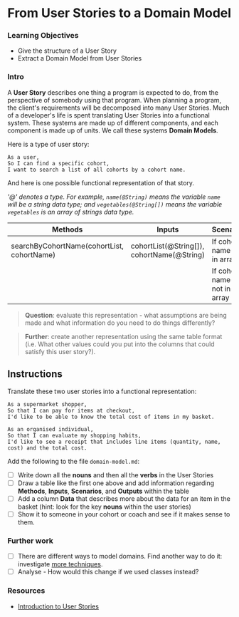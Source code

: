 # From User Stories to a Domain Model

### Learning Objectives
- Give the structure of a User Story
- Extract a Domain Model from User Stories

### Intro

A **User Story** describes one thing a program is expected to do, from the perspective of somebody using that program. When planning a program, the client's requirements will be decomposed into many User Stories. Much of a developer's life is spent translating User Stories into a functional system. These systems are made up of different components, and each component is made up of units. We call these systems **Domain Models**.

Here is a type of user story:

```
As a user,
So I can find a specific cohort,
I want to search a list of all cohorts by a cohort name.
```

And here is one possible functional representation of that story.

_'@' denotes a type. For example, `name(@String)` means the variable `name` will be a string data type; and `vegetables(@String[])` means the variable `vegetables` is an array of strings data type._

| Methods | Inputs | Scenario | Outputs
| ------ | ------ | ------ | -----
| searchByCohortName(cohortList, cohortName) | cohortList(@String[]), cohortName(@String) | If cohort name is in array | true
| | | If cohort name is not in array | false


> **Question**: evaluate this representation - what assumptions are being made and what information do you need to do things differently?

> **Further**: create another representation using the same table format (i.e. What other values could you put into the columns that could satisfy this user story?).


## Instructions
Translate these two user stories into a functional representation:

```
As a supermarket shopper,
So that I can pay for items at checkout,
I'd like to be able to know the total cost of items in my basket.

As an organised individual,
So that I can evaluate my shopping habits,
I'd like to see a receipt that includes line items (quantity, name, cost) and the total cost.
```

Add the following to the file `domain-model.md`:
- [ ] Write down all the **nouns** and then all the **verbs** in the User Stories
- [ ] Draw a table like the first one above and add information regarding **Methods**, **Inputs**, **Scenarios**, and **Outputs** within the table
- [ ] Add a column **Data** that describes more about the data for an item in the basket (hint: look for the key **nouns** within the user stories)
- [ ] Show it to someone in your cohort or coach and see if it makes sense to them.

### Further work
 - [ ] There are different ways to model domains. Find another way to do it: investigate [more techniques](https://developer.ibm.com/articles/an-introduction-to-uml/).
 - [ ] Analyse - How would this change if we used classes instead?

### Resources
- [Introduction to User Stories](https://www.mountaingoatsoftware.com/agile/user-stories)
